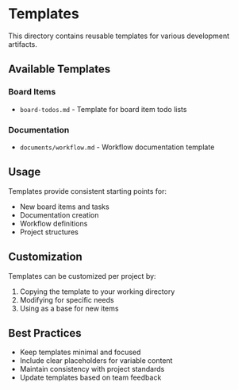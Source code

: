 # Templates

This directory contains reusable templates for various development artifacts.

## Available Templates

### Board Items
- `board-todos.md` - Template for board item todo lists

### Documentation
- `documents/workflow.md` - Workflow documentation template

## Usage

Templates provide consistent starting points for:
- New board items and tasks
- Documentation creation
- Workflow definitions
- Project structures

## Customization

Templates can be customized per project by:
1. Copying the template to your working directory
2. Modifying for specific needs
3. Using as a base for new items

## Best Practices

- Keep templates minimal and focused
- Include clear placeholders for variable content
- Maintain consistency with project standards
- Update templates based on team feedback